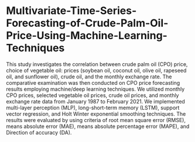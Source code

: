 # Multivariate-Time-Series-Forecasting-of-Crude-Palm-Oil-Price-Using-Machine-Learning-Techniques
This study investigates the correlation between crude palm oil (CPO) price, choice of vegetable oil: prices (soybean oil, coconut oil, olive oil, rapeseed oil, and sunflower oil), crude oil, and the monthly exchange rate. The comparative examination was then conducted on CPO price forecasting results employing machine/deep learning techniques. We utilized monthly CPO prices, selected vegetable oil prices, crude oil prices, and monthly exchange rate data from January 1987 to February 2021. We implemented multi-layer perception (MLP), long-short-term memory (LSTM), support vector regression, and Holt Winter exponential smoothing techniques. The results were evaluated by using criteria of root mean square error (RMSE), means absolute error (MAE), means absolute percentage error (MAPE), and Direction of accuracy (DA). 
